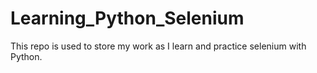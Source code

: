 # Learning_Python_Selenium
This repo is used to store my work as I learn and practice selenium with Python.
